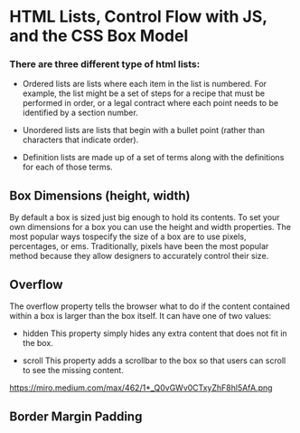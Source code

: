 
# HTML Lists, Control Flow with JS, and the CSS Box Model

### There are  three different type of html lists:

* Ordered lists are lists where each item in the list is numbered. For example, the list might be a set of steps for
a recipe that must be performed in order, or a legal contract where each point needs to be identified by a section number.


* Unordered lists are lists that begin with a bullet point (rather than characters that indicate order).
* Definition lists are made up of a set of terms along with the definitions for each of those terms.

## Box Dimensions (height, width)


By default a box is sized just big enough to hold its contents. To set your own dimensions for a
box you can use the height and width properties. The most popular ways tospecify the size of a box are
to use pixels, percentages, or ems. Traditionally, pixels have been the most popular method 
because they allow designers to accurately control their size.


## Overflow

The overflow property tells the browser what to do if the content contained within a box is larger than the box itself.
It can have one of two values:

* hidden
This property simply hides any extra content that does not fit in the box.

* scroll
This property adds a scrollbar to the box so that users can scroll to see the missing content.

https://miro.medium.com/max/462/1*_Q0vGWv0CTxyZhF8hl5AfA.png

## Border Margin Padding


















